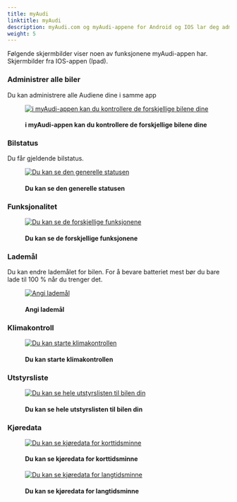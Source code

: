 ```yaml
---
title: myAudi
linktitle: myAudi
description: myAudi.com og myAudi-appene for Android og IOS lar deg administrere bilene dine og kontrollere dem i noen aspekter
weight: 5
---
```

<!-- markdownlint-disable MD033 -->
Følgende skjermbilder viser noen av funksjonene myAudi-appen har. Skjermbilder fra IOS-appen (Ipad).

### Administrer alle biler

Du kan administrere alle Audiene dine i samme app

<figure>
    <a href="https://media.electrichasgoneaudi.net/multimedia/technology/audiconnect/myaudi/myaudiapp.jpg">
        <img src="https://media.electrichasgoneaudi.net/multimedia/technology/audiconnect/myaudi/myaudiapps.jpg"
        class="img-fluid" alt="i myAudi-appen kan du kontrollere de forskjellige bilene dine" title="i myAudi-appen kan du kontrollere de forskjellige bilene dine">
    </a>
    <figcaption><h4>i myAudi-appen kan du kontrollere de forskjellige bilene dine</h4></figcaption>
</figure>

### Bilstatus

Du får gjeldende bilstatus.

<figure>
    <a href="https://media.electrichasgoneaudi.net/multimedia/technology/audiconnect/myaudi/myaudiapp1.jpg">
        <img src="https://media.electrichasgoneaudi.net/multimedia/technology/audiconnect/myaudi/myaudiapp1s.jpg"
        class="img-fluid" alt="Du kan se den generelle statusen" title="Du kan se den generelle statusen">
    </a>
    <figcaption><h4>Du kan se den generelle statusen</h4></figcaption>
</figure>

### Funksjonalitet

<figure>
    <a href="https://media.electrichasgoneaudi.net/multimedia/technology/audiconnect/myaudi/myaudiapp2.jpg">
        <img src="https://media.electrichasgoneaudi.net/multimedia/technology/audiconnect/myaudi/myaudiapp2s.jpg"
        class="img-fluid" alt="Du kan se de forskjellige funksjonene" title="Du kan se de forskjellige funksjonene">
    </a>
    <figcaption><h4>Du kan se de forskjellige funksjonene</h4></figcaption>
</figure>


### Lademål

Du kan endre lademålet for bilen. For å bevare batteriet
mest bør du bare lade til 100 % når du trenger det.

<figure>
    <a href="https://media.electrichasgoneaudi.net/multimedia/technology/audiconnect/myaudi/myaudiapp3.jpg">
        <img src="https://media.electrichasgoneaudi.net/multimedia/technology/audiconnect/myaudi/myaudiapp3s.jpg"
        class="img-fluid" alt="Angi lademål" title="Angi lademål">
    </a>
    <figcaption><h4>Angi lademål</h4></figcaption>
</figure>

### Klimakontroll

<figure>
    <a href="https://media.electrichasgoneaudi.net/multimedia/technology/audiconnect/myaudi/myaudiapp4.jpg">
        <img src="https://media.electrichasgoneaudi.net/multimedia/technology/audiconnect/myaudi/myaudiapp4s.jpg"
        class="img-fluid" alt="Du kan starte klimakontrollen" title="Du kan starte klimakontrollen">
    </a>
    <figcaption><h4>Du kan starte klimakontrollen</h4></figcaption>
</figure>

### Utstyrsliste

<figure>
    <a href="https://media.electrichasgoneaudi.net/multimedia/technology/audiconnect/myaudi/myaudiapp5.jpg">
        <img src="https://media.electrichasgoneaudi.net/multimedia/technology/audiconnect/myaudi/myaudiapp5s.jpg"
        class="img-fluid" alt="Du kan se hele utstyrslisten til bilen din" title="Du kan se hele utstyrslisten til bilen din">
    </a>
    <figcaption><h4>Du kan se hele utstyrslisten til bilen din</h4></figcaption>
</figure>

### Kjøredata

<figure>
    <a href="https://media.electrichasgoneaudi.net/multimedia/technology/audiconnect/myaudi/myaudiapp6.jpg">
        <img src="https://media.electrichasgoneaudi.net/multimedia/technology/audiconnect/myaudi/myaudiapp6s.jpg"
        class="img-fluid" alt="Du kan se kjøredata for korttidsminne" title="Du kan se kjøredata for korttidsminne">
    </a>
    <figcaption><h4>Du kan se kjøredata for korttidsminne</h4></figcaption>
</figure>

<figure>
    <a href="https://media.electrichasgoneaudi.net/multimedia/technology/audiconnect/myaudi/myaudiapp7.jpg">
        <img src="https://media.electrichasgoneaudi.net/multimedia/technology/audiconnect/myaudi/myaudiapp7s.jpg"
        class="img-fluid" alt="Du kan se kjøredata for langtidsminne" title="Du kan se kjøredata for langtidsminne">
    </a>
    <figcaption><h4>Du kan se kjøredata for langtidsminne</h4></figcaption>
</figure>
